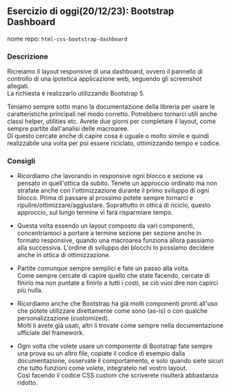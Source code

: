 ## Esercizio di oggi(20/12/23): Bootstrap Dashboard

nome repo: `html-css-bootstrap-dashboard`

### Descrizione

Ricreiamo il layout responsive di una dashboard, ovvero il pannello di controllo di una ipotetica applicazione web, seguendo gli screenshot allegati.   
La richiesta è realizzarlo utilizzando Bootstrap 5.  

Teniamo sempre sotto mano la documentazione della libreria per usare le caratteristiche principali nel modo corretto. Potrebbero tornarci utili anche classi helper, utilities etc. 
Avrete due giorni per completare il layout, come sempre partite dall'analisi delle macroaree.   
Di questo cercate anche di capire cosa è uguale o molto simile e quindi realizzabile una volta per poi essere riciclato, ottimizzando tempo e codice.

### Consigli

- Ricordiamo che lavorando in responsive ogni blocco e sezione va pensato in quell'ottica da subito. Tenete un approccio ordinato ma non strafate anche con l'ottimizzazione durante il primo sviluppo di ogni blocco. Prima di passare al prossimo potete sempre tornarci e ripulire/ottimizzare/aggiustare.
Soprattutto in ottica di riciclo, questo approccio, sul lungo termine vi farà risparmiare tempo.

- Questa volta essendo un layout composto da vari componenti, concentriamoci a portare a termine sezione per sezione anche in formato responsive, quando una macroarea funziona allora passiamo alla successiva. L'ordine di sviluppo dei blocchi lo possiamo decidere anche in ottica di ottimizzazione.  

- Partite comunque sempre semplici e fate un passo alla volta.   
Come sempre cercate di capire quello che state facendo, cercate di finirlo ma non puntate a finirlo a tutti i costi, se ciò vuol dire non capirci più nulla.  

- Ricordiamo anche che Bootstrap ha già molti componenti pronti all'uso che potete utilizzare direttamente come sono (as-is) o con qualche personalizzazione (customized).   
Molti li avete già usati, altri li trovate come sempre nella documentazione ufficiale del framework. 

- Ogni volta che volete usare un componente di Bootstrap fate sempre una prova su un altro file, copiate il codice di esempio dalla documentazione, osservate il comportamento, e solo quando siete sicuri che tutto funzioni come volete, integratelo nel vostro layout.   
Così facendo il codice CSS custom che scriverete risulterà abbastanza ridotto.
